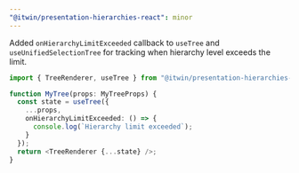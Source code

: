 ```yaml
---
"@itwin/presentation-hierarchies-react": minor
---
```


Added `onHierarchyLimitExceeded` callback to `useTree` and `useUnifiedSelectionTree` for tracking when hierarchy level exceeds the limit.

```typescript
import { TreeRenderer, useTree } from "@itwin/presentation-hierarchies-react";

function MyTree(props: MyTreeProps) {
  const state = useTree({
    ...props,
    onHierarchyLimitExceeded: () => {
      console.log(`Hierarchy limit exceeded`);
    }
  });
  return <TreeRenderer {...state} />;
}
```
